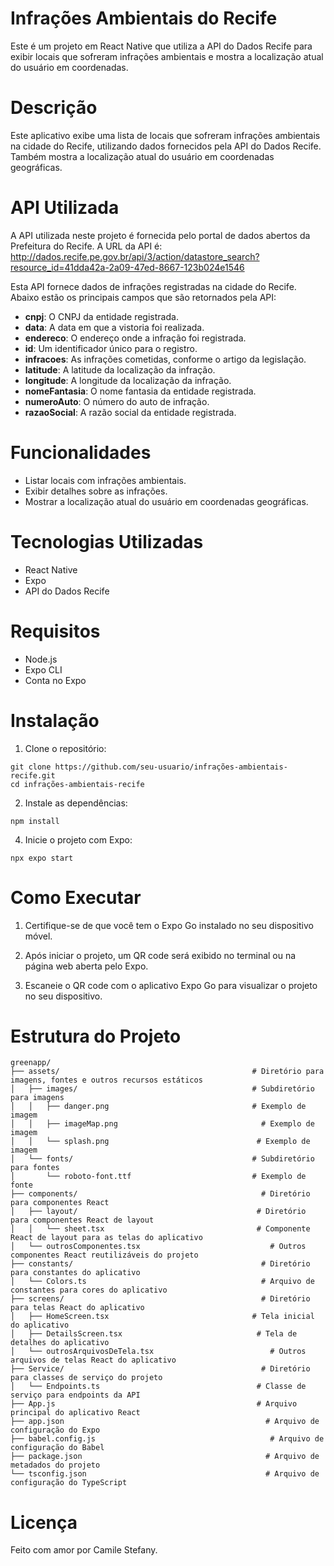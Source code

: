 # Infrações Ambientais do Recife
Este é um projeto em React Native que utiliza a API do Dados Recife para exibir locais que sofreram infrações ambientais e mostra a localização atual do usuário em coordenadas.

# Descrição
Este aplicativo exibe uma lista de locais que sofreram infrações ambientais na cidade do Recife, utilizando dados fornecidos pela API do Dados Recife. Também mostra a localização atual do usuário em coordenadas geográficas.

# API Utilizada
A API utilizada neste projeto é fornecida pelo portal de dados abertos da Prefeitura do Recife. A URL da API é:  http://dados.recife.pe.gov.br/api/3/action/datastore_search?resource_id=41dda42a-2a09-47ed-8667-123b024e1546

Esta API fornece dados de infrações registradas na cidade do Recife. Abaixo estão os principais campos que são retornados pela API:

- **cnpj**: O CNPJ da entidade registrada.
- **data**: A data em que a vistoria foi realizada.
- **endereco**: O endereço onde a infração foi registrada.
- **id**: Um identificador único para o registro.
- **infracoes**: As infrações cometidas, conforme o artigo da legislação.
- **latitude**: A latitude da localização da infração.
- **longitude**: A longitude da localização da infração.
- **nomeFantasia**: O nome fantasia da entidade registrada.
- **numeroAuto**: O número do auto de infração.
- **razaoSocial**: A razão social da entidade registrada.

# Funcionalidades
- Listar locais com infrações ambientais.
- Exibir detalhes sobre as infrações.
- Mostrar a localização atual do usuário em coordenadas geográficas.

# Tecnologias Utilizadas
- React Native
- Expo
- API do Dados Recife
  
# Requisitos
- Node.js
- Expo CLI
- Conta no Expo

# Instalação
1. Clone o repositório:
```
git clone https://github.com/seu-usuario/infrações-ambientais-recife.git
cd infrações-ambientais-recife
```
2. Instale as dependências:
```
npm install
```

4. Inicie o projeto com Expo:
```
npx expo start
```
# Como Executar
1. Certifique-se de que você tem o Expo Go instalado no seu dispositivo móvel.

2. Após iniciar o projeto, um QR code será exibido no terminal ou na página web aberta pelo Expo.

3. Escaneie o QR code com o aplicativo Expo Go para visualizar o projeto no seu dispositivo.

# Estrutura do Projeto
```
greenapp/
├── assets/                                           # Diretório para imagens, fontes e outros recursos estáticos
│   ├── images/                                       # Subdiretório para imagens
│   │   ├── danger.png                                # Exemplo de imagem
│   │   ├── imageMap.png                                # Exemplo de imagem
│   │   └── splash.png                                 # Exemplo de imagem
│   └── fonts/                                        # Subdiretório para fontes
│       └── roboto-font.ttf                           # Exemplo de fonte
├── components/                                         # Diretório para componentes React
│   ├── layout/                                        # Diretório para componentes React de layout
│   │   └── sheet.tsx                                  # Componente React de layout para as telas do aplicativo
│   └── outrosComponentes.tsx                             # Outros componentes React reutilizáveis do projeto
├── constants/                                          # Diretório para constantes do aplicativo
│   └── Colors.ts                                       # Arquivo de constantes para cores do aplicativo
├── screens/                                            # Diretório para telas React do aplicativo
│   ├── HomeScreen.tsx                                # Tela inicial do aplicativo
│   ├── DetailsScreen.tsx                              # Tela de detalhes do aplicativo
│   └── outrosArquivosDeTela.tsx                          # Outros arquivos de telas React do aplicativo
├── Service/                                            # Diretório para classes de serviço do projeto
│   └── Endpoints.ts                                   # Classe de serviço para endpoints da API
├── App.js                                             # Arquivo principal do aplicativo React
├── app.json                                             # Arquivo de configuração do Expo
├── babel.config.js                                       # Arquivo de configuração do Babel
├── package.json                                         # Arquivo de metadados do projeto
└── tsconfig.json                                        # Arquivo de configuração do TypeScript

```

# Licença
Feito com amor por Camile Stefany.
